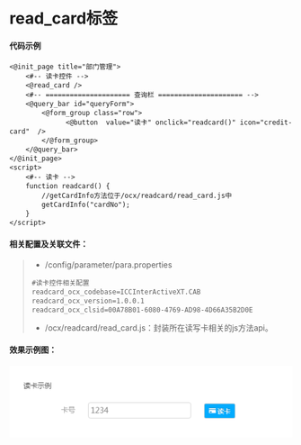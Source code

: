 # read\_card标签

#### 代码示例

```
<@init_page title="部门管理">
    <#-- 读卡控件 -->
    <@read_card />
    <#-- ===================== 查询栏 ===================== -->
    <@query_bar id="queryForm">
        <@form_group class="row">
              <@button  value="读卡" onclick="readcard()" icon="credit-card"  />
        </@form_group>
    </@query_bar>
</@init_page>
<script>
    <#-- 读卡 -->
    function readcard() {
        //getCardInfo方法位于/ocx/readcard/read_card.js中
        getCardInfo("cardNo");
    }
</script>
```

#### 相关配置及关联文件：

> * /config/parameter/para.properties
>
> ```
> #读卡控件相关配置
> readcard_ocx_codebase=ICCInterActiveXT.CAB
> readcard_ocx_version=1.0.0.1
> readcard_ocx_clsid=00A78B01-6080-4769-AD98-4D66A35B2D0E
> ```
>
> * /ocx/readcard/read\_card.js：封装所在读写卡相关的js方法api。

#### 效果示例图：

![](/assets/readcard1.png)

#### 



